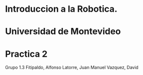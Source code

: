 # Introduccion a la Robotica.
# Universidad de Montevideo
# Practica 2
Grupo 1.3
Fitipaldo, Alfonso
Latorre, Juan Manuel
Vazquez, David
